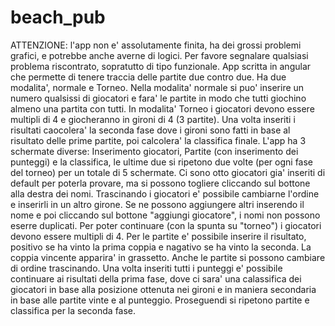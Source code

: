 # beach_pub
ATTENZIONE: l'app non e' assolutamente finita, ha dei grossi problemi grafici, e potrebbe anche averne di logici. Per favore segnalare qualsiasi problema riscontrato, sopratutto di tipo funzionale.
App scritta in angular che permette di tenere traccia delle partite due contro due. Ha due modalita', normale e Torneo. Nella modalita' normale si puo' inserire un numero qualsissi di giocatori e fara' le partite in modo che tutti giochino almeno una partita con tutti. In modalita' Torneo i giocatori devono essere multipli di 4 e giocheranno in gironi di 4 (3 partite). Una volta inseriti i risultati caocolera' la seconda fase dove i gironi sono fatti in base al risultato delle prime partite, poi calcolera' la classifica finale.
L'app ha 3 schermate diverse: Inserimento giocatori, Partite (con inserimento dei punteggi) e la classifica, le ultime due si ripetono due volte (per ogni fase del torneo) per un totale di 5 schermate. 
Ci sono otto giocatori gia' inseriti di default per poterla provare, ma si possono togliere cliccando sul bottone alla destra dei nomi. Trascinando i giocatori e' possibile cambiarne l'ordine e inserirli in un altro girone. Se ne possono aggiungere altri inserendo il nome e poi cliccando sul bottone "aggiungi giocatore", i nomi non possono eserre duplicati. Per poter continuare (con la spunta su "torneo") i giocatori devono essere multipli di 4.
Per le partite e' possibile inserire il risultato, positivo se ha vinto la prima coppia e nagativo se ha vinto la seconda. La coppia vincente apparira' in grassetto. Anche le partite si possono cambiare di ordine trascinando.
Una volta inseriti tutti i punteggi e' possibile continuare ai risultati della prima fase, dove ci sara' una calassifica dei giocatori in base alla posizione ottenuta nei gironi e in maniera secondaria in base alle partite vinte e al punteggio.
Proseguendi si ripetono partite e classifica per la seconda fase.

